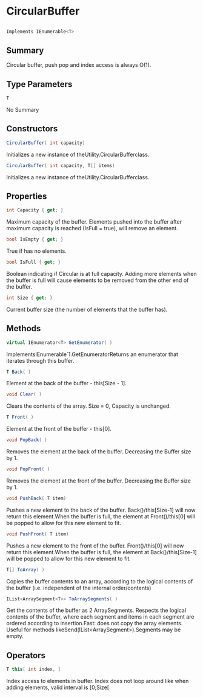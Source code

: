 # CircularBuffer<T>

## 
```c#
Implements IEnumerable<T>
```

## Summary

Circular buffer, push pop and index access is always O(1).
## Type Parameters

```c#
T
```
No Summary
## Constructors

```c#
CircularBuffer( int capacity) 
```
Initializes a new instance of theUtility.CircularBuffer<T>class.
```c#
CircularBuffer( int capacity, T[] items) 
```
Initializes a new instance of theUtility.CircularBuffer<T>class.
## Properties

```c#
int Capacity { get; } 
```
Maximum capacity of the buffer. Elements pushed into the buffer after
maximum capacity is reached (IsFull = true), will remove an element.
```c#
bool IsEmpty { get; } 
```
True if has no elements.
```c#
bool IsFull { get; } 
```
Boolean indicating if Circular is at full capacity.
Adding more elements when the buffer is full will
cause elements to be removed from the other end
of the buffer.
```c#
int Size { get; } 
```
Current buffer size (the number of elements that the buffer has).
## Methods

```c#
virtual IEnumerator<T> GetEnumerator( ) 
```
ImplementsIEnumerable`1.GetEnumeratorReturns an enumerator that iterates through this buffer.
```c#
T Back( ) 
```
Element at the back of the buffer - this[Size - 1].
```c#
void Clear( ) 
```
Clears the contents of the array. Size = 0, Capacity is unchanged.
```c#
T Front( ) 
```
Element at the front of the buffer - this[0].
```c#
void PopBack( ) 
```
Removes the element at the back of the buffer. Decreasing the
Buffer size by 1.
```c#
void PopFront( ) 
```
Removes the element at the front of the buffer. Decreasing the
Buffer size by 1.
```c#
void PushBack( T item) 
```
Pushes a new element to the back of the buffer. Back()/this[Size-1]
will now return this element.When the buffer is full, the element at Front()/this[0] will be
popped to allow for this new element to fit.
```c#
void PushFront( T item) 
```
Pushes a new element to the front of the buffer. Front()/this[0]
will now return this element.When the buffer is full, the element at Back()/this[Size-1] will be
popped to allow for this new element to fit.
```c#
T[] ToArray( ) 
```
Copies the buffer contents to an array, according to the logical
contents of the buffer (i.e. independent of the internal
order/contents)
```c#
IList<ArraySegment<T>> ToArraySegments( ) 
```
Get the contents of the buffer as 2 ArraySegments.
Respects the logical contents of the buffer, where
each segment and items in each segment are ordered
according to insertion.Fast: does not copy the array elements.
Useful for methods likeSend(IList<ArraySegment<Byte>>).Segments may be empty.
## Operators

```c#
T this[ int index, ] 
```
Index access to elements in buffer.
Index does not loop around like when adding elements,
valid interval is [0;Size[
